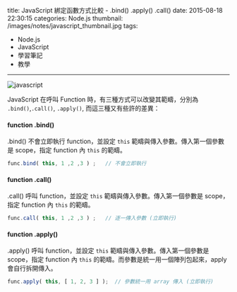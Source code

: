title: JavaScript 綁定函數方式比較 - .bind() .apply() .call()
date: 2015-08-18 22:30:15
categories: Node.js
thumbnail: /images/notes/javascript_thumbnail.jpg
tags:
- Node.js
- JavaScript
- 學習筆記
- 教學

---

![javascript](/images/javascript.jpg)

JavaScript 在呼叫 Function 時，有三種方式可以改變其範疇，分別為 `.bind()`,`.call()`, `.apply()`, 而這三種又有些許的差異：

<!--more-->

#### function .bind()

.bind() 不會立即執行 function，並設定 `this` 範疇與傳入參數。傳入第一個參數是 scope，指定 function 內 `this` 的範疇。

``` js
func.bind( this, 1 ,2 ,3 ) ;   // 不會立即執行
```

#### function .call()

.call() 呼叫 function，並設定 `this` 範疇與傳入參數。傳入第一個參數是 scope，指定 function 內 `this` 的範疇。

``` js
func.call( this, 1 ,2 ,3 ) ;   // 逐一傳入參數 (立即執行)
```

#### function .apply()

.apply() 呼叫 function，並設定 `this` 範疇與傳入參數。傳入第一個參數是 scope，指定 function 內 `this` 的範疇。而參數是統一用一個陣列包起來，apply 會自行拆開傳入。


``` js
func.apply( this, [ 1, 2, 3 ] );  // 參數統一用 array 傳入 (立即執行)
```
